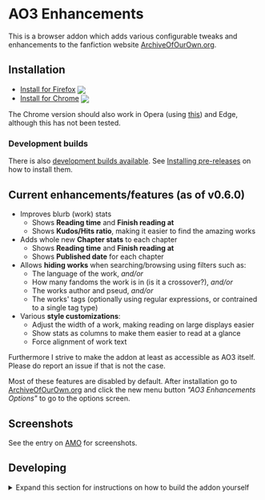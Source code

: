 # AO3 Enhancements

This is a browser addon which adds various configurable tweaks and enhancements to the fanfiction website [ArchiveOfOurOwn.org](https://archiveofourown.org).

## Installation

- [Install for Firefox][amo] [<img valign="middle" src="https://img.shields.io/amo/v/ao3-enhancements.svg?label=">][amo]
- [Install for Chrome][cws] [<img valign="middle" src="https://img.shields.io/chrome-web-store/v/eljennickgdbghppcaenkcinjafmnfoi.svg?label=">][cws]

The Chrome version should also work in Opera (using [this](https://addons.opera.com/en/extensions/details/download-chrome-extension-9/)) and Edge, although this has not been tested.

### Development builds

There is also [development builds available](https://github.com/jsmnbom/ao3-enhancements/releases). See [Installing pre-releases](https://github.com/jsmnbom/ao3-enhancements/wiki/Installing-prereleases) on how to install them.

## Current enhancements/features (as of v0.6.0)

- Improves blurb (work) stats
  - Shows **Reading time** and **Finish reading at**
  - Shows **Kudos/Hits ratio**, making it easier to find the amazing works
- Adds whole new **Chapter stats** to each chapter
  - Shows **Reading time** and **Finish reading at**
  - Shows **Published date** for each chapter
- Allows **hiding works** when searching/browsing using filters such as:
  - The language of the work, _and/or_
  - How many fandoms the work is in (is it a crossover?), _and/or_
  - The works author and pseud, _and/or_
  - The works' tags (optionally using regular expressions, or contrained to a single tag type)
- Various **style customizations**:
  - Adjust the width of a work, making reading on large displays easier
  - Show stats as columns to make them easier to read at a glance
  - Force alignment of work text

Furthermore I strive to make the addon at least as accessible as AO3 itself. Please do report an issue if that is not the case.

Most of these features are disabled by default. After installation go to [ArchiveOfOurOwn.org](https://archiveofourown.org) and click the new menu button _"AO3 Enhancements Options"_ to go to the options screen.

## Screenshots

See the entry on [AMO](https://addons.mozilla.org/en-US/firefox/addon/ao3-enhancements/) for screenshots.

## Developing

<details>
<summary>
Expand this section for instructions on how to build the addon yourself
</summary>

Start by installing the required packages by `pnpm install`. Then continue to either development or releasing below depending on what you want to do.

### Development

Use `pnpm run serve:dev:firefox` (will compile src/ to build/firefox/ and keep watching source files) and then when files have built `pnpm run start:firefox` (will launch firefox-developer-edition with the built extension and reload when the built files change - most of the time, pressing R may be required).

### Releasing

First make sure to bump the version number using `pnpm version VERSION`. The version number in `package.json` will be updated and a git tag will be created. The version number should somewhat follow semver for major.minor.patch. To create a pre-release version, add a dash and a pre-release identifier (e.g. `1.2.3-beta.1`). Only beta versions are supported for now. The beta version will be listed as `x.x.x.PRERELEASE_IDENTIFIER`. This necessitates bumping the minor version number when releasing a stable version.

Then to make github actions build and ready a dist package for you, simply `git push && git push --tags`. Then go to the created release, download the two files and upload them to AMO.

Alternatively use `pnpm run build:prod:firefox` (will compile src/ to build/firefox/) and when files have built `pnpm run start:firefox` to test that everything works. Then use `pnpm run dist:firefox` to package the extension to a .zip (found at dist/firefox/) file that can then be uploaded on AMO.

## Thanks to

The icon is a combination of the AO3 logo (svg version from IconFinder), and the Gear icon from the Octicons pack by Github.
The options page background is CC-BY-4.0 by [Hero Patterns](http://www.heropatterns.com/).

This addon is inspired by various userscripts that i used to use to make the AO3 experience better:

- [AO3: Kudos/hits ratio](https://greasyfork.org/en/scripts/3144-ao3-kudos-hits-ratio) by `Min`
- [AO3: Estimated reading time](https://greasyfork.org/en/scripts/391940-ao3-estimated-reading-time) by `oulfis`
- [ao3 crossover savior](https://greasyfork.org/en/scripts/13274-ao3-crossover-savior) by `tegan`

[amo]: https://addons.mozilla.org/en-US/firefox/addon/ao3-enhancements/ 'Version published on Mozilla Add-ons'
[cws]: https://chrome.google.com/webstore/detail/ao3-enhancements/eljennickgdbghppcaenkcinjafmnfoi 'Version pubished on Chrome Web Store'
